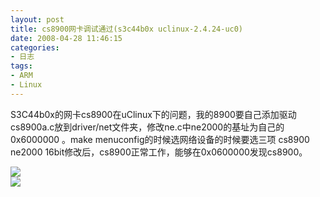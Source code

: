 ```yaml
---
layout: post
title: cs8900网卡调试通过(s3c44b0x uclinux-2.4.24-uc0)
date: 2008-04-28 11:46:15
categories:
- 日志
tags:
- ARM
- Linux
---
```

S3C44b0x的网卡cs8900在uClinux下的问题，我的8900要自己添加驱动cs8900a.c放到driver/net文件夹，修改ne.c中ne2000的基址为自己的0x6000000 。make menuconfig的时候选网络设备的时候要选三项 
cs8900 ne2000 16bit修改后，cs8900正常工作，能够在0x0600000发现cs8900。

![](https://github.com/bh3nvn/bh3nvn.github.io/raw/master/image/2008-04-28-8900-01.jpg)    
![](https://github.com/bh3nvn/bh3nvn.github.io/raw/master/image/2008-04-28-8900-02.jpg)    
